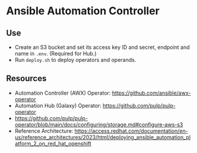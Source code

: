 # Ansible Automation Controller

## Use

- Create an S3 bucket and set its access key ID and secret, endpoint and name in `.env`. (Required for Hub.)
- Run `deploy.sh` to deploy operators and operands.

## Resources
- Automation Controller (AWX) Operator: https://github.com/ansible/awx-operator
- Automation Hub (Galaxy) Operator: https://github.com/pulp/pulp-operator
- https://github.com/pulp/pulp-operator/blob/main/docs/configuring/storage.md#configure-aws-s3
- Reference Architecture: https://access.redhat.com/documentation/en-us/reference_architectures/2023/html/deploying_ansible_automation_platform_2_on_red_hat_openshift
